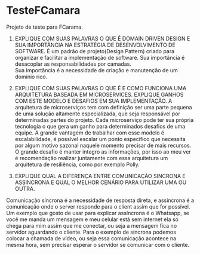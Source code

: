 # TesteFCamara
Projeto de teste para FCarama.

1) EXPLIQUE COM SUAS PALAVRAS O QUE É DOMAIN DRIVEN DESIGN E SUA IMPORTÂNCIA
NA ESTRATÉGIA DE DESENVOLVIMENTO DE SOFTWARE.
É um padrão de projeto(Design Pattern) criado para organizar e facilitar a implementação de software. Sua importância é desacoplar as responsabilidades por camadas.  
Sua importância é a necessidade de criação e manutenção de um domínio rico.

2) EXPLIQUE COM SUAS PALAVRAS O QUE É E COMO FUNCIONA UMA ARQUITETURA BASEADA
EM MICROSERVICES. EXPLIQUE GANHOS COM ESTE MODELO E DESAFIOS EM SUA
IMPLEMENTAÇÃO.
A arquitetura de microserviços tem com definição ser uma parte pequena de uma solução altamente especializada, que seja responsável por determinadas partes do projeto. Cada microserviço pode ter sua própria tecnologia o que gera um ganho para determinados desafios de uma equipe. A grande vantagem de trabalhar com esse modelo é escalabilidade, é possível escalar um ponto especifico que necessita por algum motivo sazonal naquele momento precisar de mais recursos. O grande desafio é manter integro as informações, por isso ao meu ver é recomendação realizar juntamente com essa arquitetura um arquitetura de resiliência, como por exemplo Polly.

3) EXPLIQUE QUAL A DIFERENÇA ENTRE COMUNICAÇÃO SINCRONA E ASSINCRONA E QUAL O
MELHOR CENÁRIO PARA UTILIZAR UMA OU OUTRA.

Comunicação síncrona é a necessidade de resposta direta, e assíncrona é a comunicação onde o server responde para o client assim que for possível.
Um exemplo que gosto de usar para explicar assíncrona é o Whatsapp, se você me manda um mensagem e meu celular está sem internet ela só chega para mim assim que me conectar, ou seja a mensagem fica no servidor aguardando o cliente. 
Para o exemplo	 de síncrona podemos colocar a chamada de vídeo, ou seja essa comunicação acontece na mesma hora, sem precisar esperar o servidor se comunicar com o cliente.

